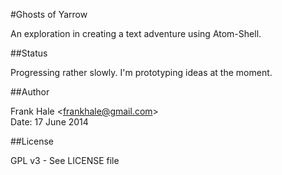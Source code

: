 #Ghosts of Yarrow

An exploration in creating a text adventure using Atom-Shell.

##Status

Progressing rather slowly. I'm prototyping ideas at the moment.

##Author

Frank Hale &lt;frankhale@gmail.com&gt;  
Date: 17 June 2014

##License

GPL v3 - See LICENSE file